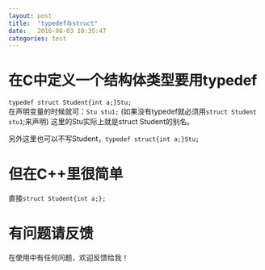 ```yaml
---
layout: post
title:  "typedef与struct"
date:   2016-08-03 10:35:47
categories: test
---
```



# 在C中定义一个结构体类型要用typedef  
`typedef struct Student{int a;}Stu;`  
在声明变量的时候就可：`Stu stu1;` (如果没有typedef就必须用`struct Student stu1`;来声明)
这里的Stu实际上就是struct Student的别名。

另外这里也可以不写Student，`typedef struct{int a;}Stu;`

# 但在C++里很简单
直接`struct Student{int a;};`　

# 有问题请反馈
在使用中有任何问题，欢迎反馈给我！
